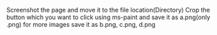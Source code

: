 Screenshot the page and move it to the file location(Directory)
Crop the button which you want to click using ms-paint and save it as a.png(only .png)
for more images save it as  b.png, c.png, d.png 
